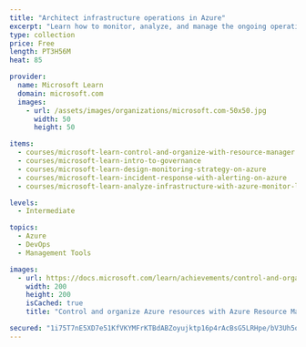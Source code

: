 ```yaml
---
title: "Architect infrastructure operations in Azure"
excerpt: "Learn how to monitor, analyze, and manage the ongoing operation of your infrastructure in Azure."
type: collection
price: Free
length: PT3H56M
heat: 85

provider:
  name: Microsoft Learn
  domain: microsoft.com
  images:
    - url: /assets/images/organizations/microsoft.com-50x50.jpg
      width: 50
      height: 50

items:
  - courses/microsoft-learn-control-and-organize-with-resource-manager
  - courses/microsoft-learn-intro-to-governance
  - courses/microsoft-learn-design-monitoring-strategy-on-azure
  - courses/microsoft-learn-incident-response-with-alerting-on-azure
  - courses/microsoft-learn-analyze-infrastructure-with-azure-monitor-logs

levels:
  - Intermediate

topics:
  - Azure
  - DevOps
  - Management Tools

images:
  - url: https://docs.microsoft.com/learn/achievements/control-and-organize-with-resource-manager-social.png
    width: 200
    height: 200
    isCached: true
    title: "Control and organize Azure resources with Azure Resource Manager"

secured: "1i75T7nE5XD7e51KfVKYMFrKTBdABZoyujktp16p4rAcBsG5LRHpe/bV3Uh5o75RCf4AkQnDSKFJgs+xUZIsqOpNFrxv/VoPOergmHj+1clG8xKynvSP2irTpI0X19w5KJr9ynCWoHVIDHvaQmOw7Juww3qVs5sT+sf7/DYYg0Q0DR2+fL9qy1sDOaEP5A1RKW1pjBrClVdmbyaGKJlnMJvdf/wpwWglvSHbL0lQQk0GGhBywGz0U3bTr87BCgNQMv1InjqXa43cwFwCeXnCsod0rEMrfxW2CtY6d8iQV6kP57xVAoTEgcWGgUH/f8v7II8C1+0q/f06FCtY6jLdLA==;TWDjsDj7UIOktvyw0jWrvQ=="
---
```


